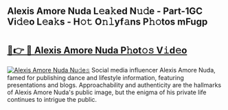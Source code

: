 ## Alexis Amore Nuda L𝚎a𝚔ed N𝚞𝚍e - Part-1GC Vi𝚍𝚎o L𝚎a𝚔s - H𝚘𝚝 O𝚗𝚕yf𝚊ns P𝚑𝚘tos mFugp

# <h2><a href="http://kf7wt2c.oniu.top/?m=Alexis+Amore+Nuda">🔗👉 🔴 Alexis Amore Nuda P𝚑ot𝚘𝚜 V𝚒d𝚎o</a></h2>

[![Alexis Amore Nuda Nu𝚍e𝚜](https://i.imgur.com/0qMVB7G.gif)](http://kf7wt2c.oniu.top/?m=Alexis+Amore+Nuda)
Social media influencer Alexis Amore Nuda, famed for publishing dance and lifestyle information, featuring presentations and blogs. Approachability and authenticity are the hallmarks of Alexis Amore Nuda's public image, but the enigma of his private life continues to intrigue the public.  
